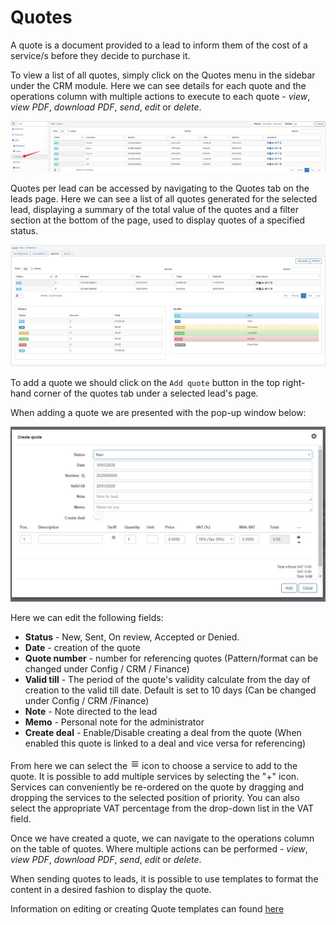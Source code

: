 Quotes
=======
A quote is a document provided to a lead to inform them of the cost of a service/s before they decide to purchase it.

To view a list of all quotes, simply click on the Quotes menu in the sidebar under the CRM module. Here we can see details for each quote and the operations column with multiple actions to execute to each quote - *view*, *view PDF*, *download PDF*, *send*, *edit* or *delete*.

![Quotes Main View](quotes_main.jpg)

Quotes per lead can be accessed by navigating to the Quotes tab on the leads page. Here we can see a list of all quotes generated for the selected lead, displaying a summary of the total value of the quotes and a filter section at the bottom of the page, used to display quotes of a specified status.

![Quote](quote.jpg)

To add a quote we should click on the `Add quote` button in the top right-hand corner of the quotes tab under a selected lead's page.

When adding a quote we are presented with the pop-up window below:

![Quote_add](quote_add.png.jpg)

Here we can edit the following fields:
- **Status** - New, Sent, On review, Accepted or Denied.
- **Date** - creation of the quote
- **Quote number** - number for referencing quotes (Pattern/format can be changed under Config / CRM / Finance)
- **Valid till** - The period of the quote's validity calculate from the day of creation to the valid till date. Default is set to 10 days (Can be changed under Config / CRM /Finance)
- **Note** - Note directed to the lead
- **Memo** - Personal note for the administrator
- **Create deal** - Enable/Disable creating a deal from the quote (When enabled this quote is linked to a deal and vice versa for referencing)

From here we can select the ![Quote Tariff Select](quote_tariff_select.jpg) icon to choose a service to add to the quote. It is possible to add multiple services by selecting the "+" icon. Services can conveniently be re-ordered on the quote by dragging and dropping the services to the selected position of priority. You can also select the appropriate VAT percentage from the drop-down list in the VAT field.

Once we have created a quote, we can navigate to the operations column on the table of quotes. Where multiple actions can be performed - *view*, *view PDF*, *download PDF*, *send*, *edit* or *delete*.

When sending quotes to leads, it is possible to use templates to format the content in a desired fashion to display the quote.

Information on editing or creating Quote templates can found [here](configuration/system/templates/templates.md)
